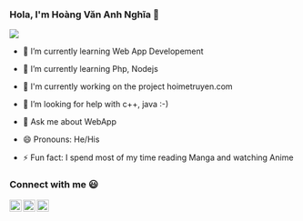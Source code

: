 ### Hola, I'm Hoàng Văn Anh Nghĩa 👋
![](https://komarev.com/ghpvc/?username=sasuchi99&color=red)

- 🔭 I’m currently learning Web App Developement

- 🌱 I’m currently learning Php, Nodejs

- 👯 I'm currently working on the project hoimetruyen.com

- 🤔 I’m looking for help with c++, java :-)

- 💬 Ask me about WebApp

- 😄 Pronouns: He/His

- ⚡ Fun fact: I spend most of my time reading Manga and watching Anime

### Connect with me :smiley:

<a href="https://twitter.com/nghyane">

  <img align="left" alt="Aditya Kamath Twitter" width="21px" src="https://github.com/adityakamath16/adityakamath16/blob/master/images/connect_with_me_images/twitter.svg" />

</a>


<a href="https://www.facebook.com/nghyane">

  <img align="left" alt="Aditya Kamath Facebook" width="21px" src="https://github.com/adityakamath16/adityakamath16/blob/master/images/connect_with_me_images/facebook.svg" />

</a>

<a href="https://hoitruyentranh.com/">

  <img align="left" alt="Aditya Kamath Facebook" width="21px" src="https://github.com/adityakamath16/adityakamath16/blob/master/images/connect_with_me_images/www.svg"  />

</a>


